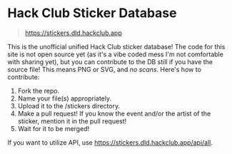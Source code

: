 # Hack Club Sticker Database
> https://stickers.dld.hackclub.app

This is the unofficial unified Hack Club sticker database! The code for this site is not open source yet (as it's a vibe coded mess I'm not comfortable with sharing yet), but you can contribute to the DB still if you have the source file! This means PNG or SVG, and _no scans_. Here's how to contribute:

1. Fork the repo.
2. Name your file(s) appropriately.
3. Upload it to the /stickers directory.
4. Make a pull request! If you know the event and/or the artist of the sticker, mention it in the pull request!
5. Wait for it to be merged!

If you want to utilize API, use https://stickers.dld.hackclub.app/api/all.
